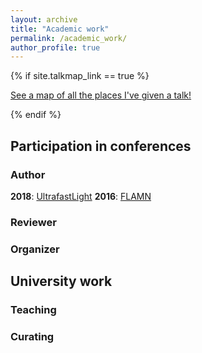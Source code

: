 ```yaml
---
layout: archive
title: "Academic work"
permalink: /academic_work/
author_profile: true
---
```


{% if site.talkmap_link == true %}

<p style="text-decoration:underline;"><a href="/talkmap.html">See a map of all the places I've given a talk!</a></p>

{% endif %}

<h2>Participation in conferences</h2>

<h3>Author</h3>

<b>2018</b>: <a href="https://ultrafastlight.lebedev.ru/">UltrafastLight</a>
<b>2016</b>: <a href="http://lpc.ifmo.ru/flamn16/">FLAMN</a>

<h3>Reviewer</h3>

<h3>Organizer</h3>

<h2>University work</h2>

<h3>Teaching</h3>

<h3>Curating</h3>